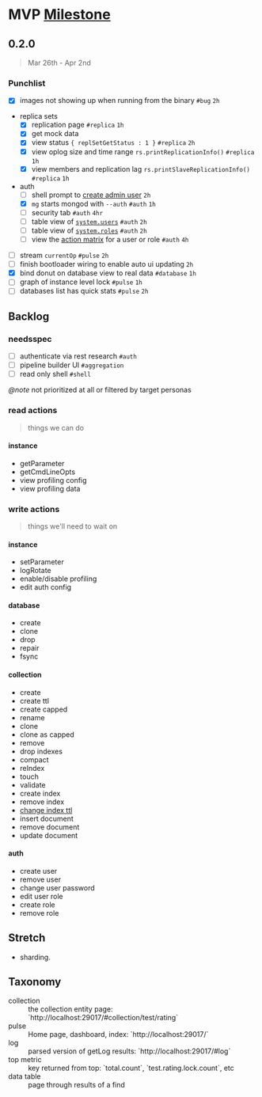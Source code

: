 # MVP [Milestone](../milestones.md)

## 0.2.0

> Mar 26th - Apr 2nd

### Punchlist

- [x] images not showing up when running from the binary `#bug` `2h`
- replica sets
  - [x] replication page `#replica` `1h`
  - [x] get mock data
  - [x] view status `{ replSetGetStatus : 1 }` `#replica`  `2h`
  - [x] view oplog size and time range `rs.printReplicationInfo()` `#replica`  `1h`
  - [x] view members and replication lag `rs.printSlaveReplicationInfo()` `#replica`  `1h`
- auth
  - [ ] shell prompt to [create admin user][create-admin] `2h`
  - [x] `mg` starts mongod with `--auth` `#auth` `1h`
  - [ ] security tab `#auth` `4hr`
  - [ ] table view of [`system.users`][system.users]  `#auth` `2h`
  - [ ] table view of [`system.roles`][system.roles] `#auth` `2h`
  - [ ] view the [action matrix][user-actions] for a user or role `#auth` `4h`
- [ ] stream `currentOp` `#pulse` `2h`
- [ ] finish bootloader wiring to enable auto ui updating `2h`
- [x] bind donut on database view to real data `#database` `1h`
- [ ] graph of instance level lock `#pulse` `1h`
- [ ] databases list has quick stats `#pulse` `2h`

[create-admin]: http://docs.mongodb.org/manual/tutorial/add-user-administrator/
[user-actions]: http://docs.mongodb.org/master/reference/privilege-actions/#security-user-actions
[system.roles]: http://docs.mongodb.org/master/reference/system-roles-collection/
[system.users]: http://docs.mongodb.org/master/reference/system-users-collection/

## Backlog


### needsspec
  - [ ] authenticate via rest research `#auth`
  - [ ] pipeline builder UI `#aggregation`
  - [ ] read only shell `#shell`

_@note_ not prioritized at all or filtered by target personas

### read actions

> things we can do

#### instance

- getParameter
- getCmdLineOpts
- view profiling config
- view profiling data

### write actions

> things we'll need to wait on

#### instance

- setParameter
- logRotate
- enable/disable profiling
- edit auth config

#### database

- create
- clone
- drop
- repair
- fsync

#### collection

- create
- create ttl
- create capped
- rename
- clone
- clone as capped
- remove
- drop indexes
- compact
- reIndex
- touch
- validate
- create index
- remove index
- [change index ttl](http://docs.mongodb.org/manual/reference/command/collMod/#index)
- insert document
- remove document
- update document

#### auth

- create user
- remove user
- change user password
- edit user role
- create role
- remove role

## Stretch

- sharding.


## Taxonomy

<dl>
  <dt>collection</dt>
  <dd>the collection entity page: `http://localhost:29017/#collection/test/rating`</dd>

  <dt>pulse</dt>
  <dd>Home page, dashboard, index: `http://localhost:29017/`</dd>

  <dt>log</dt>
  <dd>parsed version of getLog results: `http://localhost:29017/#log`</dd>

  <dt>top metric</dt>
  <dd>key returned from top: `total.count`, `test.rating.lock.count`, etc</dd>

  <dt>data table</dt>
  <dd>page through results of a find</dd>

  <dt></dt>
  <dd></dd>

</dl>
